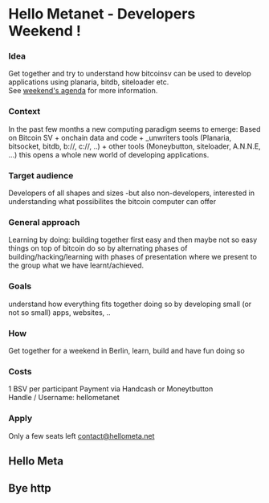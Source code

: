 # Hello Metanet - Developers Weekend !

### Idea
  Get together and try to understand how bitcoinsv can be used to develop applications using planaria, bitdb, siteloader etc.<br>
  See [weekend's agenda](weekend.md) for more information.

### Context
  In the past few months a new computing paradigm seems to emerge:
Based on Bitcoin SV + onchain data and code + _unwriters tools (Planaria, bitsocket, bitdb, b://, c://, ..) + other tools (Moneybutton, siteloader, A.N.N.E, ...) this opens a whole new world of developing applications.

### Target audience
Developers of all shapes and sizes -but also non-developers, interested in understanding what possibilites the bitcoin computer can offer

### General approach
Learning by doing: building together first easy and then maybe not so easy things on top of bitcoin do so by alternating phases of building/hacking/learning with phases of presentation where we present to the group what we have learnt/achieved.

### Goals
understand how everything fits together
doing so by developing small (or not so small) apps, websites, ..

### How
Get together for a weekend in Berlin, learn, build and have fun doing so

### Costs
1 BSV per participant
Payment via Handcash or Moneytbutton  
Handle / Username: hellometanet 

### Apply 
Only a few seats left
contact@hellometa.net


## Hello Meta
## Bye http 
